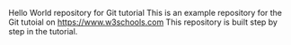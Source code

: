 Hello World repository for Git tutorial This is an example repository for the Git tutoial on https://www.w3schools.com
This repository is built step by step in the tutorial.
